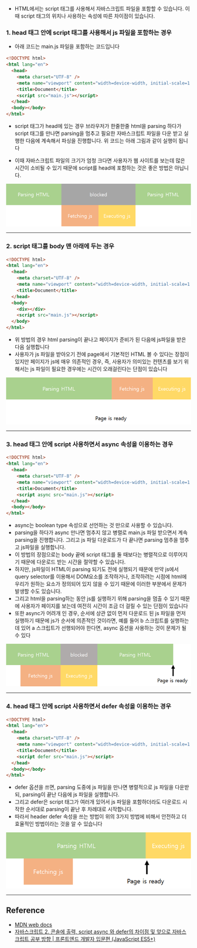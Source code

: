 - HTML에서는 script 태그를 사용해서 자바스크립트 파일을 포함할 수 있습니다. 이때 script 태그의 위치나 사용하는 속성에 따른 차이점이 있습니다.

### 1. head 태그 안에 script 태그를 사용해서 js 파일을 포함하는 경우

- 아래 코드는 main.js 파일을 포함하는 코드입니다

```html
<!DOCTYPE html>
<html lang="en">
  <head>
    <meta charset="UTF-8" />
    <meta name="viewport" content="width=device-width, initial-scale=1.0" />
    <title>Document</title>
    <script src="main.js"></script>
  </head>
  <body></body>
</html>
```

- script 태그가 head에 있는 경우 브라우저가 한줄한줄 html을 parsing 하다가 script 태그를 만나면 parsing을 멈추고 필요한 자바스크립트 파일을 다운 받고 실행한 다음에 계속해서 파싱을 진행합니다. 위 코드는 아래 그림과 같이 실행이 됩니다

- 이때 자바스크립트 파일의 크기가 엄청 크다면 사용자가 웹 사이트를 보는데 많은 시간이 소비될 수 있기 때문에 script를 head에 포함하는 것은 좋은 방법은 아닙니다.

<img src="images/head.png?raw=true">

---

### 2. script 태그를 body 맨 아래에 두는 경우

```html
<!DOCTYPE html>
<html lang="en">
  <head>
    <meta charset="UTF-8" />
    <meta name="viewport" content="width=device-width, initial-scale=1.0" />
    <title>Document</title>
  </head>
  <body>
    <div></div>
    <script src="main.js"></script>
  </body>
</html>
```

- 위 방법의 경우 html parsing이 끝나고 페이지가 준비가 된 다음에 js파일을 받은 다음 실행합니다
- 사용자가 js 파일을 받아오기 전에 page에서 기본적인 HTML 볼 수 있다는 장점이 있지만 페이지가 js에 매우 의존적인 경우, 즉, 사용자가 의미있는 컨텐츠를 보기 위해서는 js 파일이 필요한 경우에는 시간이 오래걸린다는 단점이 있습니다

<img src="images/body.png?raw=true">

---

### 3. head 태그 안에 script 사용하면서 async 속성을 이용하는 경우

```html
<!DOCTYPE html>
<html lang="en">
  <head>
    <meta charset="UTF-8" />
    <meta name="viewport" content="width=device-width, initial-scale=1.0" />
    <title>Document</title>
    <script async src="main.js"></script>
  </head>
  <body></body>
</html>
```

- async는 boolean type 속성으로 선언하는 것 만으로 사용할 수 있습니다.
- parsing을 하다가 async 만나면 멈추지 않고 병렬로 main.js 파일 받으면서 계속 parsing을 진행합니다. 그리고 js 파일 다운로드가 다 끝나면 parsing 멈추을 멈추고 js파일을 실행합니다.
- 이 방법의 장점으로는 body 끝에 script 태그를 둘 때보다는 병렬적으로 이루어지기 때문에 다운로드 받는 시간을 절약할 수 있습니다.
- 하지만, js파일이 HTML이 parsing 되기도 전에 실행되기 때문에 만약 js에서 query selector를 이용해서 DOM요소를 조작하거나, 조작하려는 시점에 html에 우리가 원하는 요소가 정의되어 있지 않을 수 있기 때문에 이러한 부분에서 문제가 발생할 수도 있습니다.
- 그리고 html을 parsing하는 동안 js를 실행하기 위해 parsing을 멈출 수 있기 때문에 사용자가 페이지를 보는데 여전히 시간이 조금 더 걸릴 수 있는 단점이 있습니다
- 또한 async가 어려개 인 경우, 순서에 상관 없이 먼저 다운로드 된 js 파일을 먼저 실행하기 때문에 js가 순서에 의존적인 것이라면, 예를 들어 b 스크립트를 실행하는데 있어 a 스크립트가 선행되어야 한다면, async 옵션을 사용하는 것이 문제가 될 수 있다

<img src="images/async.png?raw=true">

---

### 4. head 태그 안에 script 사용하면서 defer 속성을 이용하는 경우

```html
<!DOCTYPE html>
<html lang="en">
  <head>
    <meta charset="UTF-8" />
    <meta name="viewport" content="width=device-width, initial-scale=1.0" />
    <title>Document</title>
    <script defer src="main.js"></script>
  </head>
  <body></body>
</html>
```

- defer 옵션을 쓰면, parsing 도중에 js 파일을 만나면 병렬적으로 js 파일을 다운받되, parsing이 끝난 다음에 js 파일을 실행합니다.
- 그리고 defer은 script 태그가 여러개 있어서 js 파일을 포함하더라도 다운로드 시작한 순서대로 parsing이 끝난 후 차례대로 시작합니다.
- 따라서 header defer 속성을 쓰는 방법이 위의 3가지 방법에 비해서 안전하고 더 효율적인 방법이라는 것을 알 수 있습니다

<img src="images/defer.png?raw=true">

---

## Reference

- [MDN web docs](https://developer.mozilla.org/en-US/docs/Web/API/HTMLScriptElement)
- [자바스크립트 2. 콘솔에 출력, script async 와 defer의 차이점 및 앞으로 자바스크립트 공부 방향 | 프론트엔드 개발자 입문편 (JavaScript ES5+)](https://www.youtube.com/watch?v=tJieVCgGzhs&t=82s)
